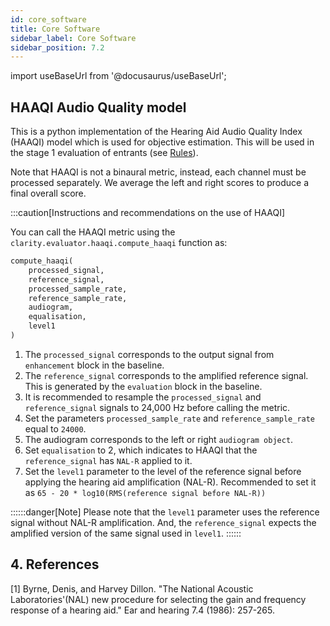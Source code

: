 ```yaml
---
id: core_software
title: Core Software
sidebar_label: Core Software
sidebar_position: 7.2
---
```


import useBaseUrl from '@docusaurus/useBaseUrl';


## HAAQI Audio Quality model

This is a python implementation of the Hearing Aid Audio Quality Index (HAAQI) model which is used for objective estimation.
This will be used in the stage 1 evaluation of entrants (see [Rules](/docs/cadenza1/Take%20part/cc1_rules#stage-1-objective-evaluation)).

Note that HAAQI is not a binaural metric, instead, each channel must be processed separately. We average the left and right 
scores to produce a final overall score.

:::caution[Instructions and recommendations on the use of HAAQI]

You can call the HAAQI metric using the `clarity.evaluator.haaqi.compute_haaqi` function as:

```python
compute_haaqi(
    processed_signal,
    reference_signal,
    processed_sample_rate,
    reference_sample_rate,
    audiogram,
    equalisation,
    level1
)
 ```

1. The `processed_signal` corresponds to the output signal from `enhancement` block in the baseline.
2. The `reference_signal` corresponds to the amplified reference signal. This is generated by the `evaluation` block in the baseline.
3. It is recommended to resample the `processed_signal` and `reference_signal` signals to 24,000 Hz before calling the metric.
4. Set the parameters `processed_sample_rate` and `reference_sample_rate` equal to `24000`.
5. The audiogram corresponds to the left or right `audiogram object`.
6. Set `equalisation` to 2, which indicates to HAAQI that the `reference_signal` has `NAL-R` applied to it. 
7. Set the `level1` parameter to the level of the reference signal before applying the hearing aid amplification (NAL-R).
Recommended to set it as `65 - 20 * log10(RMS(reference signal before NAL-R))`

::::::danger[Note]
Please note that the `level1` parameter uses the reference signal without NAL-R amplification. 
And, the `reference_signal` expects the amplified version of the same signal used in `level1`.
::::::


## 4. References
<a name="refs"></a>

[1] Byrne, Denis, and Harvey Dillon. "The National Acoustic Laboratories'(NAL) new procedure for selecting the gain and frequency response of a hearing aid." Ear and hearing 7.4 (1986): 257-265.
